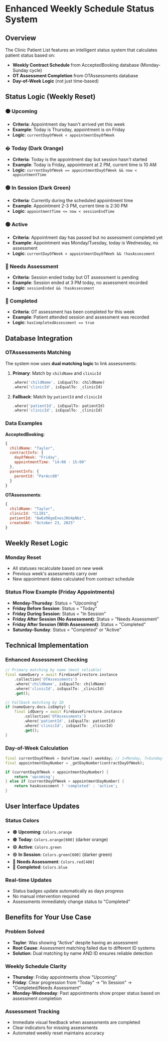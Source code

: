 # Enhanced Weekly Schedule Status System

## Overview
The Clinic Patient List features an intelligent status system that calculates patient status based on:
- **Weekly Contract Schedule** from AcceptedBooking database (Monday-Sunday cycle)
- **OT Assessment Completion** from OTAssessments database  
- **Day-of-Week Logic** (not just time-based)

## Status Logic (Weekly Reset)

### 🟠 Upcoming
- **Criteria**: Appointment day hasn't arrived yet this week
- **Example**: Today is Thursday, appointment is on Friday
- **Logic**: `currentDayOfWeek < appointmentDayOfWeek`

### � Today (Dark Orange)
- **Criteria**: Today is the appointment day but session hasn't started
- **Example**: Today is Friday, appointment at 2 PM, current time is 10 AM
- **Logic**: `currentDayOfWeek == appointmentDayOfWeek && now < appointmentTime`

### 🟢 In Session (Dark Green)
- **Criteria**: Currently during the scheduled appointment time
- **Example**: Appointment 2-3 PM, current time is 2:30 PM
- **Logic**: `appointmentTime <= now < sessionEndTime`

### 🟢 Active
- **Criteria**: Appointment day has passed but no assessment completed yet
- **Example**: Appointment was Monday/Tuesday, today is Wednesday, no assessment
- **Logic**: `currentDayOfWeek > appointmentDayOfWeek && !hasAssessment`

### 🔴 Needs Assessment
- **Criteria**: Session ended today but OT assessment is pending
- **Example**: Session ended at 3 PM today, no assessment recorded
- **Logic**: `sessionEnded && !hasAssessment`

### 🔵 Completed
- **Criteria**: OT assessment has been completed for this week
- **Example**: Patient attended session and assessment was recorded
- **Logic**: `hasCompletedAssessment == true`

## Database Integration

### OTAssessments Matching
The system now uses **dual matching logic** to link assessments:

1. **Primary**: Match by `childName` and `clinicId`
   ```dart
   .where('childName', isEqualTo: childName)
   .where('clinicId', isEqualTo: _clinicId)
   ```

2. **Fallback**: Match by `patientId` and `clinicId` 
   ```dart
   .where('patientId', isEqualTo: patientId)
   .where('clinicId', isEqualTo: _clinicId)
   ```

### Data Examples

**AcceptedBooking**:
```javascript
{
  childName: "Taylor",
  contractInfo: {
    dayOfWeek: "Friday",
    appointmentTime: "14:00 - 15:00"
  },
  parentInfo: {
    parentId: "ParAcc08"
  }
}
```

**OTAssessments**:
```javascript
{
  childName: "Taylor",
  clinicId: "CLI01",
  patientId: "8w6zR8geEnesJ0U4pNbz",
  createdAt: "October 23, 2025"
}
```

## Weekly Reset Logic

### Monday Reset
- All statuses recalculate based on new week
- Previous week's assessments carry over
- New appointment dates calculated from contract schedule

### Status Flow Example (Friday Appointments)
- **Monday-Thursday**: Status = "Upcoming" 
- **Friday Before Session**: Status = "Today"
- **Friday During Session**: Status = "In Session"
- **Friday After Session (No Assessment)**: Status = "Needs Assessment"
- **Friday After Session (With Assessment)**: Status = "Completed"
- **Saturday-Sunday**: Status = "Completed" or "Active"

## Technical Implementation

### Enhanced Assessment Checking
```dart
// Primary matching by name (most reliable)
final nameQuery = await FirebaseFirestore.instance
    .collection('OTAssessments')
    .where('childName', isEqualTo: childName)
    .where('clinicId', isEqualTo: _clinicId)
    .get();

// Fallback matching by ID
if (nameQuery.docs.isEmpty) {
    final idQuery = await FirebaseFirestore.instance
        .collection('OTAssessments')
        .where('patientId', isEqualTo: patientId)
        .where('clinicId', isEqualTo: _clinicId)
        .get();
}
```

### Day-of-Week Calculation
```dart
final currentDayOfWeek = DateTime.now().weekday; // 1=Monday, 7=Sunday
final appointmentDayNumber = _getDayNumber(contractDayOfWeek);

if (currentDayOfWeek < appointmentDayNumber) {
    return 'upcoming';
} else if (currentDayOfWeek > appointmentDayNumber) {
    return hasAssessment ? 'completed' : 'active';
}
```

## User Interface Updates

### Status Colors
- 🟠 **Upcoming**: `Colors.orange`
- 🟠 **Today**: `Colors.orange[600]` (darker orange)
- 🟢 **Active**: `Colors.green`
- 🟢 **In Session**: `Colors.green[600]` (darker green)
- 🔴 **Needs Assessment**: `Colors.red[400]`
- 🔵 **Completed**: `Colors.blue`

### Real-time Updates
- Status badges update automatically as days progress
- No manual intervention required
- Assessments immediately change status to "Completed"

## Benefits for Your Use Case

### Problem Solved
- **Taylor**: Was showing "Active" despite having an assessment
- **Root Cause**: Assessment matching failed due to different ID systems
- **Solution**: Dual matching by name AND ID ensures reliable detection

### Weekly Schedule Clarity
- **Thursday**: Friday appointments show "Upcoming"
- **Friday**: Clear progression from "Today" → "In Session" → "Completed/Needs Assessment"
- **Monday-Wednesday**: Past appointments show proper status based on assessment completion

### Assessment Tracking
- Immediate visual feedback when assessments are completed
- Clear indicators for missing assessments
- Automated weekly reset maintains accuracy